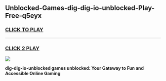 
## Unblocked-Games-dig-dig-io-unblocked-Play-Free-q5eyx
<h3>
<a href="https://premium76.site?title=dig-dig-io-unblocked&ref=23A">CLICK TO PLAY</a></h3>
<hr>

<h3>
<a href="https://premium76.site?title=dig-dig-io-unblocked&ref=23A">CLICK 2 PLAY</a>
  
</h3>

<a href="https://premium76.site?title=dig-dig-io-unblocked&ref=23A"><img src="https://clearcache.store/games.png"></a>


**dig-dig-io-unblocked games unblocked: Your Gateway to Fun and Accessible Online Gaming**
